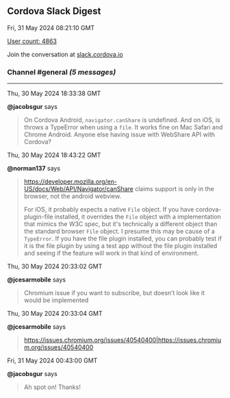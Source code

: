 ## Cordova Slack Digest
Fri, 31 May 2024 08:21:10 GMT

[User count: 4863](https://cordova.slack.com/)


Join the conversation at [slack.cordova.io](http://slack.cordova.io/)

### __Channel #general__ _(5 messages)_
---

Thu, 30 May 2024 18:33:38 GMT

__@jacobsgur__ says 
> On Cordova Android, `navigator.canShare` is undefined. And on iOS, is throws a TypeError when using a `file`. It works fine on Mac Safari and Chrome Android. Anyone else having issue with WebShare API with Cordova?
> 

Thu, 30 May 2024 18:43:22 GMT

__@norman137__ says 
> <https://developer.mozilla.org/en-US/docs/Web/API/Navigator/canShare> claims support is only in the browser, not the android webview.
> 
> For iOS, it probably expects a native `File` object. If you have cordova-plugin-file installed, it overrides the `File` object with a implementation that mimics the W3C spec, but it's technically a different object than the standard browser `File` object. I presume this may be cause of a `TypeError`. If you have the file plugin installed, you can probably test if it is the file plugin by using a test app without the file plugin installed and seeing if the feature will work in that kind of environment.
> 

Thu, 30 May 2024 20:33:02 GMT

__@jcesarmobile__ says 
> Chromium issue if you want to subscribe, but doesn’t look like it would be implemented 
> 

Thu, 30 May 2024 20:33:04 GMT

__@jcesarmobile__ says 
> <https://issues.chromium.org/issues/40540400|https://issues.chromium.org/issues/40540400>
> 

Fri, 31 May 2024 00:43:00 GMT

__@jacobsgur__ says 
> Ah spot on! Thanks!
> 
